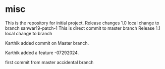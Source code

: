 # misc
This is the repository for initial project.
Release changes 1.0
local change to branch sanwar19-patch-1
This is direct commit to master branch
Release 1.1
local change to branch

Karthik added commit on Master branch.

Karthik added a  feature -07292024.

first commit from master accidental branch